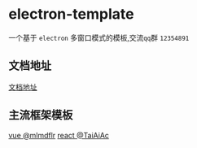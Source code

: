 # electron-template

一个基于 `electron` 多窗口模式的模板,交流`qq`群 `12354891`

## 文档地址

[文档地址](https://mlmdflr.cc/doc)

## 主流框架模板
[vue @mlmdflr](https://github.com/mlmdflr/xps-electron-vue-template)
[react @TaiAiAc](https://github.com/TaiAiAc/electron-react-template)
